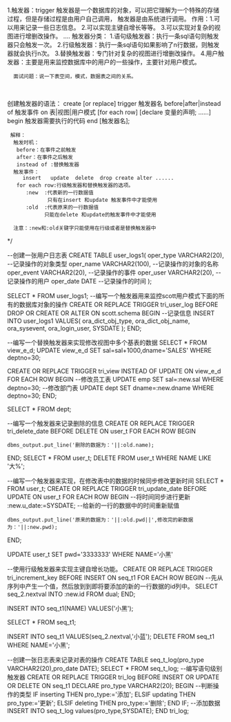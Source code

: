   1.触发器：trigger
    触发器是一个数据库的对象，可以把它理解为一个特殊的存储过程，但是存储过程是由用户自己调用，
    触发器是由系统进行调用。
    作用：1.可以用来记录一些日志信息。
          2.可以实现主键自增长等等。
          3.可以实现对复杂的视图进行增删改操作。
          ....
    触发器分类：
      1.语句级触发器：执行一条sql语句则触发器只会触发一次。
      2.行级触发器：执行一条sql语句如果影响了n行数据，则触发器就会执行n次。
      3.替换触发器：专门针对复杂的视图进行增删改操作。
      4.用户触发器：主要是用来监控数据库中的用户的一些操作，主要针对用户模式。
      
      
      面试问题：说一下表空间，模式，数据表之间的关系。


​      

   创建触发器的语法：
      create [or replace] trigger 触发器名 
      before|after|instead of 
      触发事件
      on 表|视图|用户模式
      [for each row]
      [declare
        变量的声明;
        ......]
      begin
        触发器需要执行的代码
      end [触发器名];

     解释：
      触发时机：
       before：在事件之前触发
       after：在事件之后触发
       instead of :替换触发器
      触发事件：
         insert   update  delete  drop create alter ......
       for each row:行级触发器和替换触发器的选项。
          :new  :代表新的一行数据值
                 只有在insert 和update 触发事件中才能使用
          :old  :代表原来的一行数据值
                只能在delete 和update的触发事件中才能使用
       
      注意：:new和:old关键字只能使用在行级或者是替换触发器中 

 */

--创建一张用户日志表
CREATE TABLE user_logs1(
  oper_type VARCHAR2(20),    --记录操作的对象类型
  oper_name VARCHAR2(100),   --记录操作的对象的名称
  oper_event VARCHAR2(20),   --记录操作的事件
  oper_user  VARCHAR2(20),   --记录操作的用户
  oper_date  DATE            --记录操作的时间
);

SELECT * FROM user_logs1;
--编写一个触发器用来监控scott用户模式下面的所有的数据库对象的操作
CREATE OR REPLACE TRIGGER tri_user_log
BEFORE DROP OR CREATE OR ALTER
ON scott.schema
BEGIN
  --记录信息
  INSERT INTO user_logs1 VALUES(
         ora_dict_obj_type,
         ora_dict_obj_name,
         ora_sysevent,
         ora_login_user,
         SYSDATE 
  );
END;




--编写一个替换触发器来实现修改视图中多个基表的数据
SELECT * FROM view_e_d;
UPDATE view_e_d SET sal=sal+1000,dname='SALES' WHERE deptno=30;

CREATE OR REPLACE TRIGGER tri_view 
INSTEAD OF UPDATE
ON view_e_d
FOR EACH ROW
  BEGIN
    --修改员工表
    UPDATE emp SET sal=:new.sal WHERE deptno=30;
    --修改部门表
    UPDATE dept SET dname=:new.dname WHERE deptno=30;
END;

SELECT * FROM dept;


--编写一个触发器来记录删除的信息
 CREATE OR REPLACE TRIGGER tri_delete_date
BEFORE DELETE 
ON user_t
FOR EACH ROW
  BEGIN
    
    dbms_output.put_line('删除的数据为：'||:old.name);

  END;
SELECT * FROM user_t;
DELETE FROM user_t WHERE NAME LIKE '大%';


--编写一个触发器来实现，在修改表中的数据的时候同步修改更新时间
SELECT * FROM user_t;
CREATE OR REPLACE TRIGGER tri_update_date
BEFORE UPDATE
ON user_t
FOR EACH ROW
  BEGIN
    --将时间同步进行更新
    :new.u_date:=SYSDATE;    --给新的一行的数据中的时间重新赋值
    
    dbms_output.put_line('原来的数据为：'||:old.pwd||',修改完的新数据为：'||:new.pwd);

  END;

UPDATE user_t SET pwd='3333333' WHERE NAME='小黑'

 

 

 --使用行级触发器来实现主键自增长功能。
 CREATE OR REPLACE TRIGGER tri_increment_key
 BEFORE INSERT
 ON seq_t1
 FOR EACH ROW
   BEGIN
     --先从序列中产生一个值，然后放到到即将要添加的新的一行数据的id列中。
     SELECT seq_2.nextval INTO :new.id FROM dual;
 END;

INSERT INTO seq_t1(NAME) VALUES('小黑');

 

 

 SELECT * FROM seq_t1;

 INSERT INTO seq_t1 VALUES(seq_2.nextval,'小蓝');
 DELETE FROM seq_t1 WHERE NAME='小黑';

 --创建一张日志表来记录对表的操作
 CREATE TABLE seq_t_log(pro_type VARCHAR2(20),pro_date DATE);
 SELECT * FROM seq_t_log;
 --编写语句级别触发器
 CREATE OR REPLACE TRIGGER tri_log
 BEFORE INSERT OR UPDATE OR DELETE 
 ON seq_t1
 DECLARE
  pro_type VARCHAR2(20);
 BEGIN
   --判断操作的类型
   IF inserting THEN
     pro_type:='添加';
   ELSIF updating THEN
     pro_type:='更新';
   ELSIF deleting THEN
     pro_type:='删除';
   END IF;
   --添加数据
   INSERT INTO seq_t_log values(pro_type,SYSDATE);
   END tri_log;